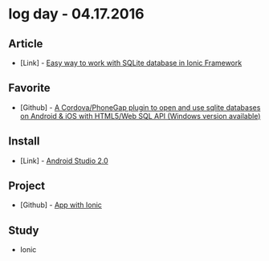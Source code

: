 # log day - 04.17.2016

## Article

- \[Link\] - [Easy way to work with SQLite database in Ionic Framework](http://nextflow.in.th/en/2015/easy-way-to-work-with-sqlite-database-in-ionic-framework/)


## Favorite

- \[Github\] - [A Cordova/PhoneGap plugin to open and use sqlite databases on Android & iOS with HTML5/Web SQL API (Windows version available)](https://github.com/litehelpers/Cordova-sqlite-storage)


## Install

- \[Link\] - [Android Studio 2.0](https://dl.google.com/dl/android/studio/install/2.0.0.20/android-studio-bundle-143.2739321-windows.exe)


## Project

- \[Github\] - [App with Ionic](https://github.com/headquarters-solutions/app-descco)


## Study

- Ionic
